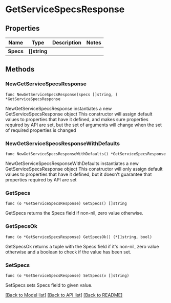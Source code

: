 # GetServiceSpecsResponse

## Properties

Name | Type | Description | Notes
------------ | ------------- | ------------- | -------------
**Specs** | **[]string** |  | 

## Methods

### NewGetServiceSpecsResponse

`func NewGetServiceSpecsResponse(specs []string, ) *GetServiceSpecsResponse`

NewGetServiceSpecsResponse instantiates a new GetServiceSpecsResponse object
This constructor will assign default values to properties that have it defined,
and makes sure properties required by API are set, but the set of arguments
will change when the set of required properties is changed

### NewGetServiceSpecsResponseWithDefaults

`func NewGetServiceSpecsResponseWithDefaults() *GetServiceSpecsResponse`

NewGetServiceSpecsResponseWithDefaults instantiates a new GetServiceSpecsResponse object
This constructor will only assign default values to properties that have it defined,
but it doesn't guarantee that properties required by API are set

### GetSpecs

`func (o *GetServiceSpecsResponse) GetSpecs() []string`

GetSpecs returns the Specs field if non-nil, zero value otherwise.

### GetSpecsOk

`func (o *GetServiceSpecsResponse) GetSpecsOk() (*[]string, bool)`

GetSpecsOk returns a tuple with the Specs field if it's non-nil, zero value otherwise
and a boolean to check if the value has been set.

### SetSpecs

`func (o *GetServiceSpecsResponse) SetSpecs(v []string)`

SetSpecs sets Specs field to given value.



[[Back to Model list]](../README.md#documentation-for-models) [[Back to API list]](../README.md#documentation-for-api-endpoints) [[Back to README]](../README.md)


